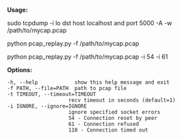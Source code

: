 **Usage:**

sudo tcpdump -i lo dst host localhost and port 5000 -A -w  /path/to/mycap.pcap

python pcap_replay.py -f /path/to/mycap.pcap

python pcap_replay.py -f /path/to/mycap.pcap -i 54 -i 61

**Options:**

    -h, --help            show this help message and exit
    -f PATH, --file=PATH  path to pcap file
    -t TIMEOUT, --timeout=TIMEOUT
                        recv timeout in seconds (default=1)
    -i IGNORE, --ignore=IGNORE
                        ignore specified socket errors
                        54 - Connection reset by peer
                        61 - Connection refused
                        110 - Connection timed out
